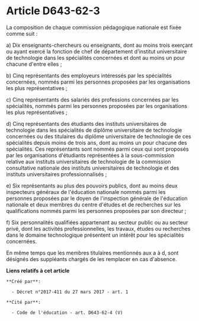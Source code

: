 # Article D643-62-3

La composition de chaque commission pédagogique nationale est fixée comme suit :

a) Dix enseignants-chercheurs ou enseignants, dont au moins trois exerçant ou ayant exercé la fonction de chef de département
d'institut universitaire de technologie dans les spécialités concernées et dont au moins un pour chacune d'entre elles ;

b) Cinq représentants des employeurs intéressés par les spécialités concernées, nommés parmi les personnes proposées par les
organisations les plus représentatives ;

c) Cinq représentants des salariés des professions concernées par les spécialités, nommés parmi les personnes proposées par
les organisations les plus représentatives ;

d) Cinq représentants des étudiants des instituts universitaires de technologie dans les spécialités de diplôme universitaire
de technologie concernées ou des titulaires du diplôme universitaire de technologie de ces spécialités depuis moins de trois
ans, dont au moins un pour chacune des spécialités. Ces représentants sont nommés parmi ceux qui sont proposés par les
organisations d'étudiants représentées à la sous-commission relative aux instituts universitaires de technologie de la
commission consultative nationale des instituts universitaires de technologie et des instituts universitaires
professionnalisés ;

e) Six représentants au plus des pouvoirs publics, dont au moins deux inspecteurs généraux de l'éducation nationale nommés
parmi les personnes proposées par le doyen de l'inspection générale de l'éducation nationale et deux membres du centre
d'études et de recherches sur les qualifications nommés parmi les personnes proposées par son directeur ;

f) Six personnalités qualifiées appartenant au secteur public ou au secteur privé, dont les activités professionnelles, les
travaux, études ou recherches dans le domaine technologique présentent un intérêt pour les spécialités concernées.

En même temps que les membres titulaires mentionnés aux a à d, sont désignés des suppléants chargés de les remplacer en cas
d'absence.

**Liens relatifs à cet article**

	**Créé par**:

	  - Décret n°2017-411 du 27 mars 2017 - art. 1

	**Cité par**:

	  - Code de l'éducation - art. D643-62-4 (V)
